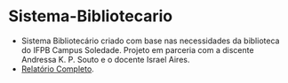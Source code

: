 # Sistema-Bibliotecario
- Sistema Bibliotecário criado com base nas necessidades da biblioteca do IFPB Campus Soledade. Projeto em parceria com a discente Andressa K. P. Souto e o docente Israel Aires.  
- [Relatório Completo](https://github.com/carolcordeiro/Sistema-Bibliotecario/blob/ad838cf57dcc641d36f3a70f8d4d1e6828293e66/Relat%C3%B3rio%20Projeto%20Integrador.pdf).  
